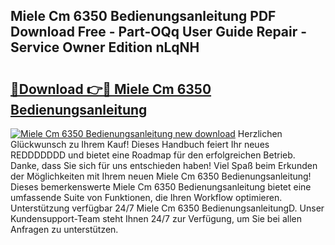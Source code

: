 ## Miele Cm 6350 Bedienungsanleitung PDF Download Free - Part-OQq User Guide Repair - Service Owner Edition nLqNH

# <h2><a href="http://df2y75.blite.top/?on=Miele+Cm+6350+Bedienungsanleitung">🔗Download 👉🔴 Miele Cm 6350 Bedienungsanleitung</a></h2>

[![Miele Cm 6350 Bedienungsanleitung new download](https://i.imgur.com/lujVjoI.png)](http://df2y75.blite.top/?on=Miele+Cm+6350+Bedienungsanleitung)
Herzlichen Glückwunsch zu Ihrem Kauf! Dieses Handbuch feiert Ihr neues REDDDDDDD und bietet eine Roadmap für den erfolgreichen Betrieb. Danke, dass Sie sich für uns entschieden haben! Viel Spaß beim Erkunden der Möglichkeiten mit Ihrem neuen Miele Cm 6350 Bedienungsanleitung! Dieses bemerkenswerte Miele Cm 6350 Bedienungsanleitung bietet eine umfassende Suite von Funktionen, die Ihren Workflow optimieren. Unterstützung verfügbar 24/7 Miele Cm 6350 BedienungsanleitungD. Unser Kundensupport-Team steht Ihnen 24/7 zur Verfügung, um Sie bei allen Anfragen zu unterstützen.
